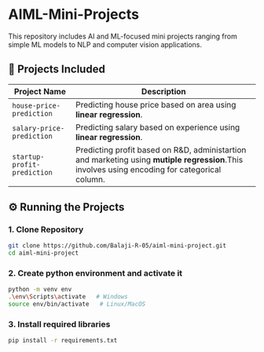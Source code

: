 # AIML-Mini-Projects
This repository includes AI and ML-focused mini projects ranging from simple ML models to NLP and computer vision applications.


## 📁 Projects Included

| Project Name                  | Description                                        |
|-------------------------------|----------------------------------------------------|
|`house-price-prediction`       | Predicting house price based on area using **linear regression**.|
|`salary-price-prediction`      | Predicting salary based on experience using **linear regression**.    |
|`startup-profit-prediction`    | Predicting profit based on R&D, administartion and marketing using **mutiple regression**.This involves using encoding for categorical column. |







## ⚙️ Running the Projects

### 1. Clone Repository
```bash
git clone https://github.com/Balaji-R-05/aiml-mini-project.git
cd aiml-mini-project
```
### 2. Create python environment and activate it
```bash
python -m venv env
.\env\Scripts\activate   # Windows
source env/bin/activate   # Linux/MacOS
```
### 3. Install required libraries
```bash
pip install -r requirements.txt
```